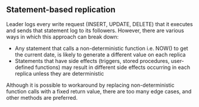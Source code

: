 ## Statement-based replication

Leader logs every write request (INSERT, UPDATE, DELETE) that it executes and sends that statement log to its followers. However, there are various ways in which this approach can break down:

- Any statement that calls a non-deterministic function i.e. NOW() to get the current date, is likely to generate a different value on each replica
- Statements that have side effects (triggers, stored procedures, user-defined functions) may result in different side effects occurring in each replica unless they are deterministic

Although it is possible to workaround by replacing non-deterministic function calls with a fixed return value, there are too many edge cases, and other methods are preferred.
